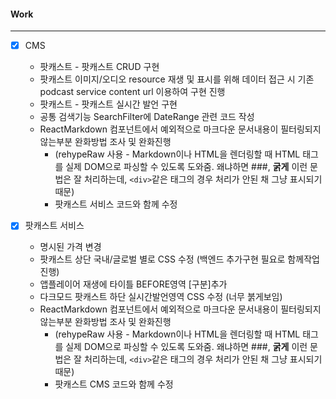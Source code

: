 
#### Work
---
- [x] CMS
	- 팟캐스트 - 팟캐스트 CRUD 구현
	- 팟캐스트 이미지/오디오 resource 재생 및 표시를 위해 데이터 접근 시 기존 podcast service content url 이용하여 구현 진행
	- 팟캐스트 - 팟캐스트 실시간 발언 구현
	- 공통 검색기능 SearchFilter에 DateRange 관련 코드 작성
	- ReactMarkdown 컴포넌트에서 예외적으로 마크다운 문서내용이 필터링되지않는부분 완화방법 조사 및 완화진행 
		- (rehypeRaw 사용 - Markdown이나 HTML을 렌더링할 때 HTML 태그를 실제 DOM으로 파싱할 수 있도록 도와줌. 왜냐하면 ###, **굵게** 이런 문법은 잘 처리하는데, `<div>`같은 태그의 경우 처리가 안된 채 그냥 표시되기 때문) 
		- 팟캐스트 서비스 코드와 함께 수정


- [x] 팟캐스트 서비스
	- 명시된 가격 변경
	- 팟캐스트 상단 국내/글로벌 별로 CSS 수정 (백엔드 추가구현 필요로 함께작업 진행)
	- 앱플레이어 재생에 타이틀 BEFORE영역 [구분]추가
	- 다크모드 팟캐스트 하단 실시간발언영역 CSS 수정 (너무 붉게보임)
	- ReactMarkdown 컴포넌트에서 예외적으로 마크다운 문서내용이 필터링되지않는부분 완화방법 조사 및 완화진행
		- (rehypeRaw 사용 - Markdown이나 HTML을 렌더링할 때 HTML 태그를 실제 DOM으로 파싱할 수 있도록 도와줌. 왜냐하면 ###, **굵게** 이런 문법은 잘 처리하는데, `<div>`같은 태그의 경우 처리가 안된 채 그냥 표시되기 때문)
		- 팟캐스트 CMS 코드와 함께 수정

